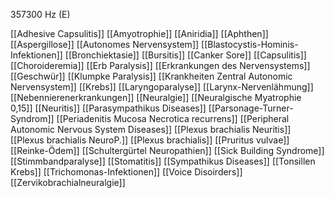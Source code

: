 357300 Hz (E)

[[Adhesive Capsulitis]]
[[Amyotrophie]]
[[Aniridia]]
[[Aphthen]]
[[Aspergillose]]
[[Autonomes Nervensystem]]
[[Blastocystis-Hominis-Infektionen]]
[[Bronchiektasie]]
[[Bursitis]]
[[Canker Sore]]
[[Capsulitis]]
[[Choroideremia]]
[[Erb Paralysis]]
[[Erkrankungen des Nervensystems]]
[[Geschwür]]
[[Klumpke Paralysis]]
[[Krankheiten Zentral Autonomic Nervensystem]]
[[Krebs]]
[[Laryngoparalyse]]
[[Larynx-Nervenlähmung]]
[[Nebennierenerkrankungen]]
[[Neuralgie]]
[[Neuralgische Myatrophie 0,15]]
[[Neuritis]]
[[Parasympathikus Diseases]]
[[Parsonage-Turner-Syndrom]]
[[Periadenitis Mucosa Necrotica recurrens]]
[[Peripheral Autonomic Nervous System Diseases]]
[[Plexus brachialis Neuritis]]
[[Plexus brachialis NeuroP.]]
[[Plexus brachialis]]
[[Pruritus vulvae]]
[[Reinke-Ödem]]
[[Schultergürtel Neuropathien]]
[[Sick Building Syndrome]]
[[Stimmbandparalyse]]
[[Stomatitis]]
[[Sympathikus Diseases]]
[[Tonsillen Krebs]]
[[Trichomonas-Infektionen]]
[[Voice Disoirders]]
[[Zervikobrachialneuralgie]]
